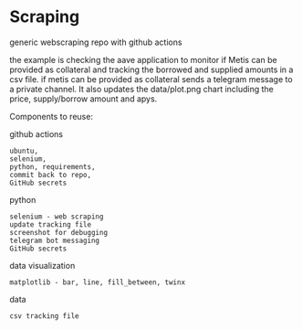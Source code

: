 # Scraping
generic webscraping repo with github actions

the example is checking the aave application to monitor if Metis can be provided as collateral and tracking the borrowed and supplied amounts in a csv file. if metis can be provided as collateral sends a telegram message to a private channel. It also updates the data/plot.png chart including the price, supply/borrow amount and apys.

Components to reuse:

github actions

    ubuntu, 
    selenium, 
    python, requirements, 
    commit back to repo, 
    GitHub secrets

python

    selenium - web scraping 
    update tracking file
    screenshot for debugging
    telegram bot messaging
    GitHub secrets 

data visualization

    matplotlib - bar, line, fill_between, twinx
    
data

    csv tracking file
